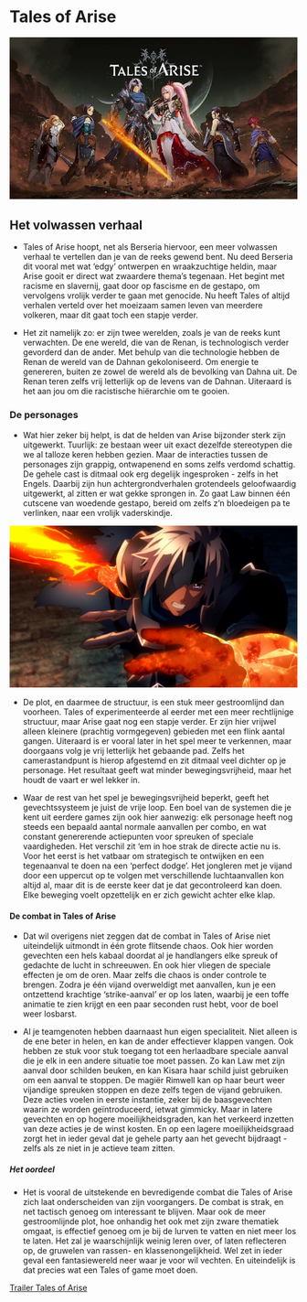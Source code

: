 # Tales of Arise

![Tales Of Arise](ToA.jpg)

## Het volwassen verhaal

* Tales of Arise hoopt, net als Berseria hiervoor, een meer volwassen verhaal te vertellen dan je van de reeks gewend bent. Nu deed Berseria dit vooral met wat ‘edgy’ ontwerpen en wraakzuchtige heldin, maar Arise gooit er direct wat zwaardere thema’s tegenaan. Het begint met racisme en slavernij, gaat door op fascisme en de gestapo, om vervolgens vrolijk verder te gaan met genocide. Nu heeft Tales of altijd verhalen verteld over het moeizaam samen leven van meerdere volkeren, maar dit gaat toch een stapje verder.

* Het zit namelijk zo: er zijn twee werelden, zoals je van de reeks kunt verwachten. De ene wereld, die van de Renan, is technologisch verder gevorderd dan de ander. Met behulp van die technologie hebben de Renan de wereld van de Dahnan gekoloniseerd. Om energie te genereren, buiten ze zowel de wereld als de bevolking van Dahna uit. De Renan teren zelfs vrij letterlijk op de levens van de Dahnan. Uiteraard is het aan jou om die racistische hiërarchie om te gooien.

### De personages

* Wat hier zeker bij helpt, is dat de helden van Arise bijzonder sterk zijn uitgewerkt. Tuurlijk: ze bestaan weer uit exact dezelfde stereotypen die we al talloze keren hebben gezien. Maar de interacties tussen de personages zijn grappig, ontwapenend en soms zelfs verdomd schattig. De gehele cast is ditmaal ook erg degelijk ingesproken - zelfs in het Engels. Daarbij zijn hun achtergrondverhalen grotendeels geloofwaardig uitgewerkt, al zitten er wat gekke sprongen in. Zo gaat Law binnen één cutscene van woedende gestapo, bereid om zelfs z’n bloedeigen pa te verlinken, naar een vrolijk vaderskindje.

![Alphen](toa2.jpg)

* De plot, en daarmee de structuur, is een stuk meer gestroomlijnd dan voorheen. Tales of experimenteerde al eerder met een meer rechtlijnige structuur, maar Arise gaat nog een stapje verder. Er zijn hier vrijwel alleen kleinere (prachtig vormgegeven) gebieden met een flink aantal gangen. Uiteraard is er vooral later in het spel meer te verkennen, maar doorgaans volg je vrij letterlijk het gebaande pad. Zelfs het camerastandpunt is hierop afgestemd en zit ditmaal veel dichter op je personage. Het resultaat geeft wat minder bewegingsvrijheid, maar het houdt de vaart er wel lekker in.
  
* Waar de rest van het spel je bewegingsvrijheid beperkt, geeft het gevechtssysteem je juist de vrije loop. Een boel van de systemen die je kent uit eerdere games zijn ook hier aanwezig: elk personage heeft nog steeds een bepaald aantal normale aanvallen per combo, en wat constant genererende actiepunten voor spreuken of speciale vaardigheden. Het verschil zit ‘em in hoe strak de directe actie nu is. Voor het eerst is het vatbaar om strategisch te ontwijken en een tegenaanval te doen na een ‘perfect dodge’. Het jongleren met je vijand door een uppercut op te volgen met verschillende luchtaanvallen kon altijd al, maar dit is de eerste keer dat je dat gecontroleerd kan doen. Elke beweging voelt opzettelijk en er zich gewicht achter elke klap.
  
#### De combat in Tales of Arise

* Dat wil overigens niet zeggen dat de combat in Tales of Arise niet uiteindelijk uitmondt in één grote flitsende chaos. Ook hier worden gevechten een hels kabaal doordat al je handlangers elke spreuk of gedachte de lucht in schreeuwen. En ook hier vliegen de speciale effecten je om de oren. Maar zelfs die chaos is onder controle te brengen. Zodra je één vijand overweldigt met aanvallen, kun je een ontzettend krachtige ‘strike-aanval’ er op los laten, waarbij je een toffe animatie te zien krijgt en een paar seconden rust hebt, voor de boel weer losbarst.

* Al je teamgenoten hebben daarnaast hun eigen specialiteit. Niet alleen is de ene beter in helen, en kan de ander effectiever klappen vangen. Ook hebben ze stuk voor stuk toegang tot een herlaadbare speciale aanval die je elk in een andere situatie toe moet passen. Zo kan Law met zijn aanval door schilden beuken, en kan Kisara haar schild juist gebruiken om een aanval te stoppen. De magiër Rimwell kan op haar beurt weer vijandige spreuken stoppen en deze zelfs tegen de vijand gebruiken. Deze acties voelen in eerste instantie, zeker bij de baasgevechten waarin ze worden geïntroduceerd, ietwat gimmicky. Maar in latere gevechten en op hogere moeilijkheidsgraden, kan het verkeerd inzetten van deze acties je de winst kosten. En op een lagere moeilijkheidsgraad zorgt het in ieder geval dat je gehele party aan het gevecht bijdraagt - zelfs als ze niet in je actieve team zitten.

##### Het oordeel

* Het is vooral de uitstekende en bevredigende combat die Tales of Arise zich laat onderscheiden van zijn voorgangers. De combat is strak, en net tactisch genoeg om interessant te blijven. Maar ook de meer gestroomlijnde plot, hoe onhandig het ook met zijn zware thematiek omgaat, is effectief genoeg om je bij de lurven te vatten en niet meer los te laten. Het zal je waarschijnlijk weinig leren over, of laten reflecteren op, de gruwelen van rassen- en klassenongelijkheid. Wel zet in ieder geval een fantasiewereld neer waar je voor wil vechten. En uiteindelijk is dat precies wat een Tales of game moet doen.

[Trailer Tales of Arise](https://www.youtube.com/watch?v=2g3XPcVSX_A)
